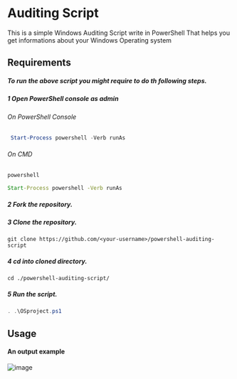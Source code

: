 # Auditing Script

This is a simple Windows Auditing Script write in PowerShell That helps you get informations about your Windows Operating system

## Requirements

 
 
##### To run the above script you might require to do th following steps.
##### 1 Open PowerShell console as admin
###### On PowerShell Console
```PowerShell 
 Start-Process powershell -Verb runAs
 ```
 
###### On CMD
```cmd 
powershell
 ```
```cmd 
Start-Process powershell -Verb runAs
 ```

##### 2 Fork the repository.

##### 3 Clone the repository.
```
git clone https://github.com/<your-username>/powershell-auditing-script
```
##### 4 cd into cloned directory.
```
cd ./powershell-auditing-script/
```

##### 5 Run the script.
 ```PowerShell
 . .\OSproject.ps1
 ```
 

## Usage
#### An output example
![image](https://user-images.githubusercontent.com/47148699/155713335-cfaebf6a-8037-4891-8978-8d5f3fe161fe.png)


 
 
